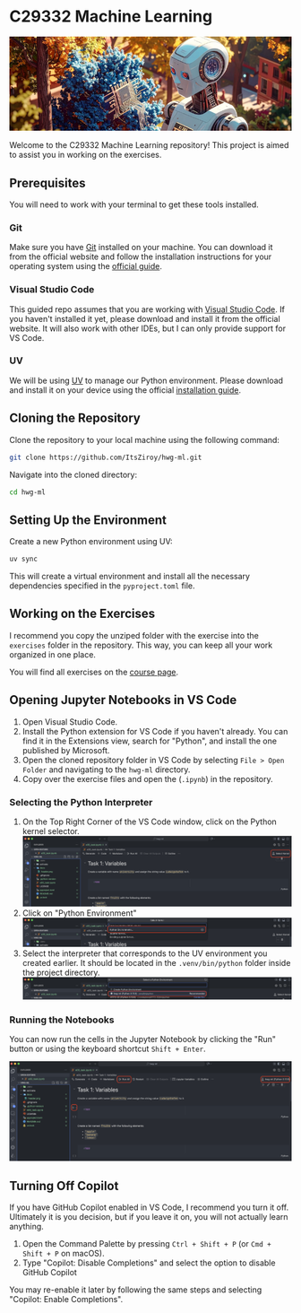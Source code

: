 # C29332 Machine Learning

![Header](./docs/header.png)

Welcome to the C29332 Machine Learning repository! This project is aimed to assist you in working on the exercises. 

## Prerequisites

You will need to work with your terminal to get these tools installed.

### Git

Make sure you have [Git](https://git-scm.com/) installed on your machine. You can download it from the official website and follow the installation instructions for your operating system using the [official guide](https://git-scm.com/book/en/v2/Getting-Started-Installing-Git).

### Visual Studio Code

This guided repo assumes that you are working with [Visual Studio Code](https://code.visualstudio.com/). If you haven't installed it yet, please download and install it from the official website. It will also work with other IDEs, but I can only provide support for VS Code.

### UV

We will be using [UV](https://docs.astral.sh/uv/) to manage our Python environment. Please download and install it on your device using the official [installation guide](https://docs.astral.sh/uv/getting-started/installation/).


## Cloning the Repository

Clone the repository to your local machine using the following command:

```bash
git clone https://github.com/ItsZiroy/hwg-ml.git
```
Navigate into the cloned directory:

```bash
cd hwg-ml
```

## Setting Up the Environment
Create a new Python environment using UV:

```bash
uv sync
```
This will create a virtual environment and install all the necessary dependencies specified in the `pyproject.toml` file.

## Working on the Exercises
I recommend you copy the unziped folder with the exercise into the `exercises` folder in the repository. This way, you can keep all your work organized in one place.

You will find all exercises on the [course page](https://h4hn.de/courses/c29331-machine-learning).

## Opening Jupyter Notebooks in VS Code

1. Open Visual Studio Code.
2. Install the Python extension for VS Code if you haven't already. You can find it in the Extensions view, search for "Python", and install the one published by Microsoft.
3. Open the cloned repository folder in VS Code by selecting `File > Open Folder` and navigating to the `hwg-ml` directory.
4. Copy over the exercise files and open the (`.ipynb`) in the repository.

### Selecting the Python Interpreter

1. On the Top Right Corner of the VS Code window, click on the Python kernel selector. ![Select Interpreter](./docs/select-kernel.png)
2. Click on "Python Environment" ![Select Python Environment](./docs/select-python-environment.png)
3. Select the interpreter that corresponds to the UV environment you created earlier. It should be located in the `.venv/bin/python` folder inside the project directory. ![Select UV Environment](./docs/choose-venv.png)

### Running the Notebooks

You can now run the cells in the Jupyter Notebook by clicking the "Run" button or using the keyboard shortcut `Shift + Enter`.

![Run Notebook](./docs/running-cells.png)
   
## Turning Off Copilot

If you have GitHub Copilot enabled in VS Code, I recommend you turn it off. Ultimately it is you decision, but if you leave it on, you will not actually learn anything.

1. Open the Command Palette by pressing `Ctrl + Shift + P` (or `Cmd + Shift + P` on macOS).
2. Type "Copilot: Disable Completions" and select the option to disable GitHub Copilot

You may re-enable it later by following the same steps and selecting "Copilot: Enable Completions".


